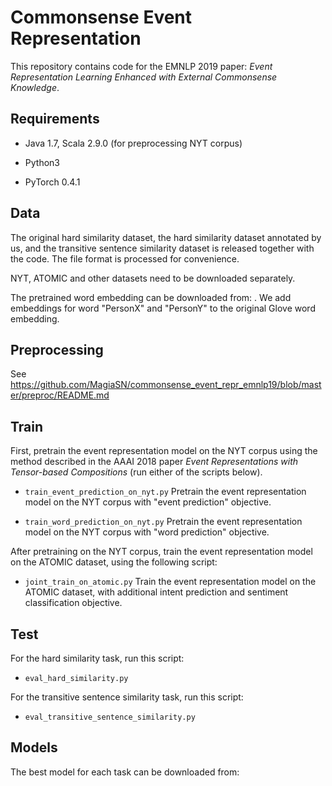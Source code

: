 # Commonsense Event Representation

This repository contains code for the EMNLP 2019 paper: *Event Representation Learning Enhanced with External Commonsense Knowledge*.

## Requirements

- Java 1.7, Scala 2.9.0 (for preprocessing NYT corpus)

- Python3

- PyTorch 0.4.1

## Data

The original hard similarity dataset, the hard similarity dataset annotated by us, and the transitive sentence similarity dataset is released together with the code. The file format is processed for convenience.

NYT, ATOMIC and other datasets need to be downloaded separately.

The pretrained word embedding can be downloaded from: <TODO>. We add embeddings for word "PersonX" and "PersonY" to the original Glove word embedding.

## Preprocessing

See https://github.com/MagiaSN/commonsense_event_repr_emnlp19/blob/master/preproc/README.md

## Train

First, pretrain the event representation model on the NYT corpus using the method described in the AAAI 2018 paper *Event Representations with Tensor-based Compositions* (run either of the scripts below).

- `train_event_prediction_on_nyt.py` Pretrain the event representation model on the NYT corpus with "event prediction" objective.

- `train_word_prediction_on_nyt.py` Pretrain the event representation model on the NYT corpus with "word prediction" objective.

After pretraining on the NYT corpus, train the event representation model on the ATOMIC dataset, using the following script:

- `joint_train_on_atomic.py` Train the event representation model on the ATOMIC dataset, with additional intent prediction and sentiment classification objective.

## Test

For the hard similarity task, run this script:

- `eval_hard_similarity.py`

For the transitive sentence similarity task, run this script:

- `eval_transitive_sentence_similarity.py`

## Models

The best model for each task can be downloaded from: <TODO>
